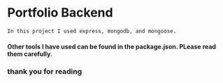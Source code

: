 # Portfolio Backend

```
In this project I used express, mongodb, and mongoose.
```

#### Other tools I have used can be found in the package.json. PLease read them carefully.

### thank you for reading 